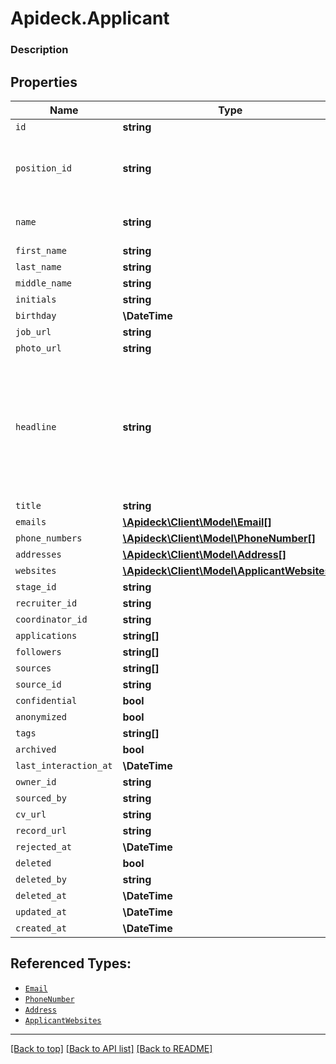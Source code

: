 # Apideck.Applicant

### Description

## Properties
Name | Type | Description | Notes
------------ | ------------- | ------------- | -------------
`id` | **string** |  | [optional] 
`position_id` | **string** | The PositionId the applicant applied for. | [optional] 
`name` | **string** | The name of an applicant. | [optional] 
`first_name` | **string** |  | [optional] 
`last_name` | **string** |  | [optional] 
`middle_name` | **string** |  | [optional] 
`initials` | **string** |  | [optional] 
`birthday` | **\DateTime** |  | [optional] 
`job_url` | **string** |  | [optional] 
`photo_url` | **string** |  | [optional] 
`headline` | **string** | Typically a list of previous companies where the contact has worked or schools that the contact has attended | [optional] 
`title` | **string** |  | [optional] 
`emails` | [**\Apideck\Client\Model\Email[]**](Email.md) |  | [optional] 
`phone_numbers` | [**\Apideck\Client\Model\PhoneNumber[]**](PhoneNumber.md) |  | [optional] 
`addresses` | [**\Apideck\Client\Model\Address[]**](Address.md) |  | [optional] 
`websites` | [**\Apideck\Client\Model\ApplicantWebsites[]**](ApplicantWebsites.md) |  | [optional] 
`stage_id` | **string** |  | [optional] 
`recruiter_id` | **string** |  | [optional] 
`coordinator_id` | **string** |  | [optional] 
`applications` | **string[]** |  | [optional] 
`followers` | **string[]** |  | [optional] 
`sources` | **string[]** |  | [optional] 
`source_id` | **string** |  | [optional] 
`confidential` | **bool** |  | [optional] 
`anonymized` | **bool** |  | [optional] 
`tags` | **string[]** |  | [optional] 
`archived` | **bool** |  | [optional] 
`last_interaction_at` | **\DateTime** |  | [optional] 
`owner_id` | **string** |  | [optional] 
`sourced_by` | **string** |  | [optional] 
`cv_url` | **string** |  | [optional] 
`record_url` | **string** |  | [optional] 
`rejected_at` | **\DateTime** |  | [optional] 
`deleted` | **bool** |  | [optional] 
`deleted_by` | **string** |  | [optional] 
`deleted_at` | **\DateTime** |  | [optional] 
`updated_at` | **\DateTime** |  | [optional] 
`created_at` | **\DateTime** |  | [optional] 





## Referenced Types:












* [`Email`](Email.md)
* [`PhoneNumber`](PhoneNumber.md)
* [`Address`](Address.md)
* [`ApplicantWebsites`](ApplicantWebsites.md)























---

[[Back to top]](#) [[Back to API list]](../../../../README.md#documentation-for-api-endpoints) [[Back to README]](../../../../README.md)


